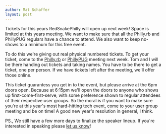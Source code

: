 ```yaml
---
author: Mat Schaffer
layout: post
---
```


Tickets for this years RedSnakePhilly will open up next week! Space is limited at this years meeting. We want to make sure that all the Philly.rb and PhillyPUG regulars have a chance to attend. We also want to keep no-shows to a minimum for this free event.

To do this we're giving out real physical numbered tickets. To get your ticket, come to the [Philly.rb](http://phillyrb.org/events/105) or [PhillyPUG](http://www.meetup.com/phillypug/events/43988742/) meeting next week. Tom and I will be there handing out tickets and taking names. You have to be there to get a ticket, one per person. If we have tickets left after the meeting, we'll offer those online.

This ticket guarantess you get in to the event, but please arrive at the 6pm doors open. Because at 6:15pm we'll open the doors to anyone who shows up first-come-first-serve, with some preference shown to regular attendees of their respective user groups. So the moral is if you want to make sure you're at this year's most hard-hitting tech event, come to your user group meeting and be on time! A good new year's resolution in general, I think.

PS., We still have a few more days to finalize the speaker lineup. If you're interested in speaking please [let us know](mailto:info@redsnakephilly.org)!

